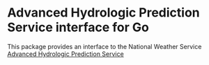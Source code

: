 # Advanced Hydrologic Prediction Service interface for Go

This package provides an interface to the National Weather Service [Advanced Hydrologic Prediction Service](https://water.weather.gov/ahps2/)
